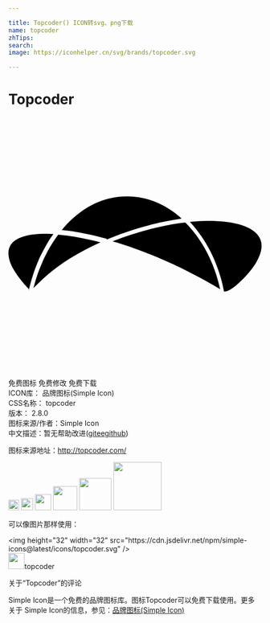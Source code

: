 ```yaml
---

title: Topcoder() ICON转svg、png下载
name: topcoder
zhTips: 
search: 
image: https://iconhelper.cn/svg/brands/topcoder.svg

---
```


# Topcoder  <small style="font-size: 60%;font-weight: 100"></small>

<div id="svg" class="svg-wrap">
<svg role="img" viewBox="0 0 24 24" xmlns="http://www.w3.org/2000/svg"><title>Topcoder icon</title><path d="M20.514 16.517c.192-.026.376-.112.542-.21.345-.201.646-.473.936-.75.226-.214.444-.436.653-.67.12-.146.256-.296.376-.451.105-.143.21-.285.315-.436.076-.115.15-.23.212-.35.33-.598.601-1.336.361-2.016-.031-.094-.076-.185-.121-.27-.091-.154-.211-.291-.331-.413-.21-.201-.468-.36-.723-.489-.376-.188-.781-.313-1.201-.406-.603-.137-1.205-.201-1.821-.226-.842-.041-1.684-.006-2.512.076.105.109.196.225.301.338.195.226.392.467.571.723.227.3.437.631.647.962.602.992 1.054 2.075 1.383 3.173.105.33.182.662.255 1.008.031.12.048.256.077.391l.08.016zm-18.585-.151c.052-.204.105-.412.16-.616.08-.301.176-.6.266-.896.069-.217.15-.429.227-.645.09-.225.185-.45.277-.676.033-.076.061-.153.098-.23.102-.215.211-.427.322-.637.135-.242.256-.481.391-.707.18-.316.377-.602.586-.888l.016-.015c-.331-.016-.677-.016-1.008-.016-.24 0-.496.016-.736.045-.166.016-.33.031-.496.061-.121.016-.24.045-.361.075-.586.15-1.248.421-1.533 1.007-.031.076-.061.151-.091.242-.032.12-.047.27-.047.406 0 .211.045.421.089.632.091.315.242.617.393.902.285.496.646.962 1.022 1.398l.481.525-.056.033zm18.151-.045c-.492-2.302-1.546-4.532-3.194-6.236l-.083-.086-.041-.04c-.2.014-.399.045-.603.074-2.154.332-4.26.918-6.285 1.715.168.045.336.09.507.15.706.226 1.413.466 2.108.723 2.421.902 4.755 2.029 6.998 3.322l.586.347.007.031zm-17.706-.139l.873-.843c.15-.143.15-.142.301-.28 1.533-1.354 3.318-2.375 5.18-3.217-.275-.076-.549-.136-.824-.195-1.053-.241-2.113-.437-3.188-.527-.084.121-.166.227-.247.346-.181.271-.354.527-.517.813-.15.24-.271.481-.392.723-.104.195-.21.391-.286.586-.029.045-.045.105-.06.15-.091.226-.195.451-.286.677-.074.181-.135.36-.195.541-.09.286-.18.557-.255.843-.046.15-.091.301-.12.45l.016-.067zm6.914-4.587c.21-.091.417-.175.628-.255.233-.094.466-.182.7-.269 1.023-.376 2.061-.692 3.113-.947.873-.211 1.744-.376 2.633-.511l.06-.016c-.241-.226-.496-.421-.752-.617-.481-.36-1.007-.662-1.563-.902-1.295-.556-2.723-.736-4.105-.48-.753.134-1.491.39-2.167.752-1.067.571-2 1.383-2.768 2.315l-.03.016.466.044.572.076c.813.135 1.594.301 2.391.48.301.076.587.151.873.227l-.051.087z"/></svg>
</div>
<detail full-name='topcoder'></detail>

<div class="detail-page">
<p>
<span><span class="badge-success badge">免费图标</span> <span class="badge-success badge">免费修改</span>  <span class="badge-success badge">免费下载</span> </span>
<br/>
<span>
ICON库：
<span class="badge-secondary badge">品牌图标(Simple Icon)</span> 
</span>
<br/>
<span>
CSS名称：
<span class="badge-secondary badge">topcoder</span> 
</span>

<br/>
<span>
版本：
<span class="badge-secondary badge">2.8.0</span> 
</span>
<br/>
<span>图标来源/作者：<span class="badge-light badge">Simple Icon</span></span> 
<br/>
<span class="zh-detail">中文描述：暂无<span class="help-link"><span>帮助改进</span>(<a href="https://gitee.com/liuwave/icon-helper/edit/master/json/brands/topcoder.json" target="_blank" rel="noopener noreferrer">gitee</a><a href="https://github.com/liuwave/icon-helper/edit/master/json/brands/topcoder.json" target="_blank" rel="noopener noreferrer">github</a></span>)</span><br/>
</p>
</div><div class="description description alert alert-light"><p>图标来源地址：<a href="http://topcoder.com/" target="_blank" rel="noopener noreferrer">http://topcoder.com/</a></p></div>
<div class="alert alert-dark">
<img height="21" width="21" src="https://cdn.jsdelivr.net/npm/simple-icons@latest/icons/topcoder.svg" />
<img height="24" width="24" src="https://cdn.jsdelivr.net/npm/simple-icons@latest/icons/topcoder.svg" />
<img height="32" width="32" src="https://cdn.jsdelivr.net/npm/simple-icons@latest/icons/topcoder.svg" />
<img height="48" width="48" src="https://cdn.jsdelivr.net/npm/simple-icons@latest/icons/topcoder.svg" />
<img height="64" width="64" src="https://cdn.jsdelivr.net/npm/simple-icons@latest/icons/topcoder.svg" />
<img height="96" width="96" src="https://cdn.jsdelivr.net/npm/simple-icons@latest/icons/topcoder.svg" />

</div>
<div>
  <p>可以像图片那样使用：    
  </p>
  <div class="alert alert-primary" style="font-size: 14px">
    &lt;img height="32" width="32" src="https://cdn.jsdelivr.net/npm/simple-icons@latest/icons/topcoder.svg" /&gt;
    <copy-btn content='<img height="32" width="32" src="https://cdn.jsdelivr.net/npm/simple-icons@latest/icons/topcoder.svg" />'></copy-btn>
  </div>
  <div class="alert alert-secondary">
    <img height="32" width="32" src="https://cdn.jsdelivr.net/npm/simple-icons@latest/icons/topcoder.svg" />topcoder
    <copy-btn content="topcoder" btn-title="复制图标名称"></copy-btn>
  </div>
</div>

<Vssue title="关于“Topcoder”的评论" >关于“Topcoder”的评论</Vssue>


<div><p>Simple Icon是一个免费的品牌图标库。图标Topcoder可以免费下载使用。更多关于  Simple Icon的信息，参见：<a target="_blank" href="https://iconhelper.cn/brands.html">品牌图标(Simple Icon)</a>
</p></div>
